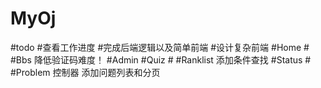 # MyOj
#todo
#查看工作进度
#完成后端逻辑以及简单前端
#设计复杂前端
#Home #
#Bbs
降低验证码难度！
#Admin
#Quiz #
#Ranklist
添加条件查找
#Status #
#Problem
控制器
添加问题列表和分页